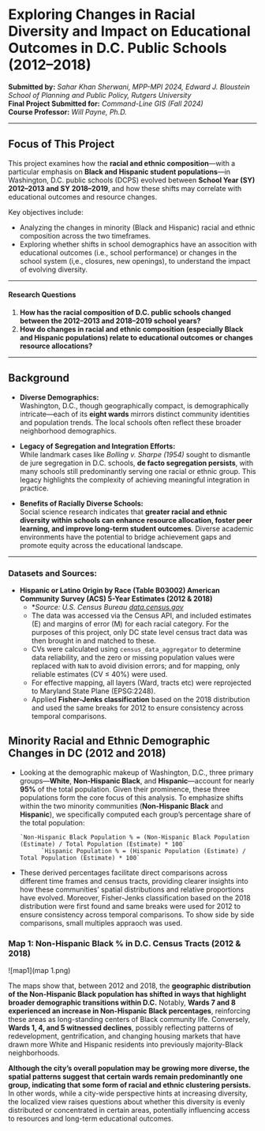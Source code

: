 # Exploring Changes in Racial Diversity and Impact on Educational Outcomes in D.C. Public Schools (2012–2018)

**Submitted by:** *Sahar Khan Sherwani, MPP-MPI 2024, Edward J. Bloustein School of Planning and Public Policy, Rutgers University*  
**Final Project Submitted for:** *Command-Line GIS (Fall 2024)*  
**Course Professor:** *Will Payne, Ph.D.*

---

## Focus of This Project

This project examines how the **racial and ethnic composition**—with a particular emphasis on **Black and Hispanic student populations**—in Washington, D.C. public schools (DCPS) evolved between **School Year (SY) 2012–2013 and SY 2018–2019**, and how these shifts may correlate with educational outcomes and resource changes.

Key objectives include:
- Analyzing the changes in minority (Black and Hispanic) racial and ethnic composition across the two timeframes.
- Exploring whether shifts in school demographics have an assocition with educational outcomes (i.e., school performance) or changes in the school system (i,e., closures, new openings), to understand the impact of evolving diversity.

---

#### Research Questions

1. **How has the racial composition of D.C. public schools changed between the 2012–2013 and 2018–2019 school years?**
2. **How do changes in racial and ethnic composition (especially Black and Hispanic populations) relate to educational outcomes or changes resource allocations?**

---

## Background

- **Diverse Demographics:**  
  Washington, D.C., though geographically compact, is demographically intricate—each of its **eight wards** mirrors distinct community identities and population trends. The local schools often reflect these broader neighborhood demographics.

- **Legacy of Segregation and Integration Efforts:**  
  While landmark cases like *Bolling v. Sharpe (1954)* sought to dismantle de jure segregation in D.C. schools, **de facto segregation persists**, with many schools still predominantly serving one racial or ethnic group. This legacy highlights the complexity of achieving meaningful integration in practice.

- **Benefits of Racially Diverse Schools:**  
  Social science research indicates that **greater racial and ethnic diversity within schools can enhance resource allocation, foster peer learning, and improve long-term student outcomes**. Diverse academic environments have the potential to bridge achievement gaps and promote equity across the educational landscape.

---

### **Datasets and Sources:**  
- **Hispanic or Latino Origin by Race (Table B03002) American Community Survey (ACS) 5-Year Estimates (2012 & 2018)**  
  - **Source: U.S. Census Bureau  [data.census.gov](https://data.census.gov/table/ACSDT1Y2021.B03002)*
  - The data was accessed via the Census API, and included estimates (E) and margins of error (M) for each racial category. For the purposes of this project, only DC state level census tract data was then brought in and matched to these.
  - CVs were calculated using `census_data_aggregator` to determine data reliability, and the zero or missing population values were replaced with `NaN` to avoid division errors; and for mapping, only reliable estimates (CV ≤ 40%) were used. 
  - For effective mapping, all layers (Ward, tracts etc) were reprojected to Maryland State Plane (EPSG:2248).
  - Applied **Fisher-Jenks classification** based on the 2018 distribution and used the same breaks for 2012 to ensure consistency across temporal comparisons.

## Minority Racial and Ethnic Demographic Changes in DC (2012 and 2018)
- Looking at the demographic makeup of Washington, D.C., three primary groups—**White**, **Non-Hispanic Black**, and **Hispanic**—account for nearly **95%** of the total population. Given their prominence, these three populations form the core focus of this analysis. To emphasize shifts within the two minority communities (**Non-Hispanic Black** and **Hispanic**), we specifically computed each group’s percentage share of the total population:
  
      `Non-Hispanic Black Population % = (Non-Hispanic Black Population (Estimate) / Total Population (Estimate) * 100`
            `Hispanic Population % = (Hispanic Population (Estimate) / Total Population (Estimate) * 100`
  
- These derived percentages facilitate direct comparisons across different time frames and census tracts, providing clearer insights into how these communities’ spatial distributions and relative proportions have evolved. Moreover, Fisher-Jenks classification based on the 2018 distribution were first found and same breaks were used for 2012 to ensure consistency across temporal comparisons. To show side by side comparisons, small multiples appraoch was used. 

 ### **Map 1: Non-Hispanic Black % in D.C. Census Tracts (2012 & 2018)**

![map1](map 1.png)

The maps show that, between 2012 and 2018, the **geographic distribution of the Non-Hispanic Black population has shifted in ways that highlight broader demographic transitions within D.C.** Notably, **Wards 7 and 8 experienced an increase in Non-Hispanic Black percentages**, reinforcing these areas as long-standing centers of Black community life. Conversely, **Wards 1, 4, and 5 witnessed declines**, possibly reflecting patterns of redevelopment, gentrification, and changing housing markets that have drawn more White and Hispanic residents into previously majority-Black neighborhoods.

**Although the city’s overall population may be growing more diverse, the spatial patterns suggest that certain wards remain predominantly one group, indicating that some form of racial and ethnic clustering persists.** In other words, while a city-wide perspective hints at increasing diversity, the localized view raises questions about whether this diversity is evenly distributed or concentrated in certain areas, potentially influencing access to resources and long-term educational outcomes.


